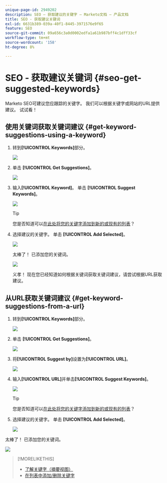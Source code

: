 ```yaml
---
unique-page-id: 2949202
description: SEO — 获取建议的关键字 — Marketo文档 — 产品文档
title: SEO - 获取建议关键词
exl-id: 6631b389-039a-40f1-8445-3971576e9f65
feature: SEO
source-git-commit: 09a656c3a0d0002edfa1a61b987bff4c1dff33cf
workflow-type: tm+mt
source-wordcount: '158'
ht-degree: 8%

---
```


# SEO - 获取建议关键词 {#seo-get-suggested-keywords}

Marketo SEO可建议您应跟踪的关键字。 我们可以根据关键字或网站的URL提供建议。 试试看！

## 使用关键词获取关键词建议 {#get-keyword-suggestions-using-a-keyword}

1. 转到&#x200B;**[!UICONTROL Keywords]**&#x200B;部分。

   ![](assets/image2014-9-18-10-3a51-3a41.png)

1. 单击 **[!UICONTROL Get Suggestions]**。

   ![](assets/image2014-9-18-10-3a52-3a42.png)

1. 输入&#x200B;**[!UICONTROL Keyword]**。 单击 **[!UICONTROL Suggest Keywords]**。

   ![](assets/image2014-9-18-10-3a53-3a14.png)

   >[!TIP]
   >
   >您是否知道可以[在此处将您的关键字添加到新的或现有的列表](/help/marketo/product-docs/additional-apps/seo/understanding-seo/seo-managing-lists.md)？

1. 选择建议的关键字。 单击 **[!UICONTROL Add Selected]**。

   ![](assets/image2014-9-18-10-3a54-3a12.png)

   太棒了！ 已添加您的关键词。

   ![](assets/image2014-9-18-10-3a54-3a16.png)

   义孝！ 现在您已经知道如何根据关键词获取关键词建议，请尝试根据URL获取建议。

## 从URL获取关键词建议  {#get-keyword-suggestions-from-a-url}

1. 转到&#x200B;**[!UICONTROL Keywords]**&#x200B;部分。

   ![](assets/image2014-9-18-10-3a54-3a26.png)

1. 单击 **[!UICONTROL Get Suggestions]**。

   ![](assets/image2014-9-18-11-3a4-3a43.png)

1. 将&#x200B;**[!UICONTROL Suggest by]**&#x200B;设置为&#x200B;**[!UICONTROL URL]**。

   ![](assets/image2014-9-18-11-3a4-3a52.png)

1. 输入&#x200B;**[!UICONTROL URL]**&#x200B;并单击&#x200B;**[!UICONTROL Suggest Keywords]**。

   ![](assets/image2014-9-18-11-3a5-3a7.png)

   >[!TIP]
   >
   >您是否知道可以[在此处将您的关键字添加到新的或现有的列表](/help/marketo/product-docs/additional-apps/seo/understanding-seo/seo-managing-lists.md)？

1. 选择建议的关键字。 单击 **[!UICONTROL Add Selected]**。

   ![](assets/image2014-9-18-11-3a8-3a3.png)

太棒了！ 已添加您的关键词。

![](assets/image2014-9-18-11-3a8-3a25.png)

>[!MORELIKETHIS]
>
>* [了解关键字（摘要视图）](/help/marketo/product-docs/additional-apps/seo/keywords/seo-understanding-keywords.md)
>* [在列表中添加/删除关键字](/help/marketo/product-docs/additional-apps/seo/keywords/seo-add-remove-keywords-from-a-list.md)
